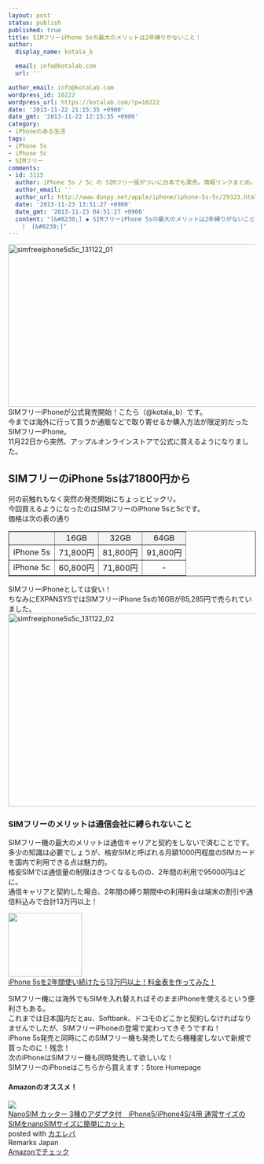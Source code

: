 ```yaml
---
layout: post
status: publish
published: true
title: SIMフリーiPhone 5sの最大のメリットは2年縛りがないこと！
author:
  display_name: kotala_b

  email: info@kotalab.com
  url: ''

author_email: info@kotalab.com
wordpress_id: 10222
wordpress_url: https://kotalab.com/?p=10222
date: '2013-11-22 21:15:35 +0900'
date_gmt: '2013-11-22 12:15:35 +0900'
category:
- iPhoneのある生活
tags:
- iPhone 5s
- iPhone 5c
- SIMフリー
comments:
- id: 3115
  author: iPhone 5s / 5c の SIMフリー版がついに日本でも発売。情報リンクまとめ。 | 覚醒する @CDiP
  author_email: ''
  author_url: http://www.donpy.net/apple/iphone/iphone-5s-5c/29323.html
  date: '2013-11-23 13:51:27 +0900'
  date_gmt: '2013-11-23 04:51:27 +0900'
  content: "[&#8230;] ◆ SIMフリーiPhone 5sの最大のメリットは2年縛りがないこと！ （ via kotala&#8217;s note
    ） [&#8230;]"
---
```

<p><img src="https://kotalab.com/wp-content/uploads/simfreeiphone5s5c_131122_01-546x331.png" alt="simfreeiphone5s5c_131122_01" width="546" height="331" class="alignnone size-large wp-image-10228" /><br />
SIMフリーiPhoneが公式発売開始！こたら（@kotala_b）です。<br />
今までは海外に行って買うか通販などで取り寄せるか購入方法が限定的だったSIMフリーiPhone。<br />
11月22日から突然、アップルオンラインストアで公式に買えるようになりました。<br />
<!--more--></p>
<h2>SIMフリーのiPhone 5sは71800円から</h2>
<p>何の前触れもなく突然の発売開始にちょっとビックリ。<br />
今回買えるようになったのはSIMフリーのiPhone 5sと5cです。<br />
価格は次の表の通り</p>
<table border="1" width="100%" align="center">
<tr bgcolor="#f3f3f3" align="center">
<td></td>
<td>16GB</td>
<td>32GB</td>
<td>64GB</td>
</tr>
<tr align="center">
<td>iPhone 5s</td>
<td>71,800円</td>
<td>81,800円</td>
<td>91,800円</td>
</tr>
<tr align="center">
<td>iPhone 5c</td>
<td>60,800円</td>
<td>71,800円</td>
<td>-</td>
</tr>
</table>
<p>SIMフリーiPhoneとしては安い！<br />
ちなみにEXPANSYSではSIMフリーiPhone 5sの16GBが85,285円で売られていました。<br />
<img src="https://kotalab.com/wp-content/uploads/simfreeiphone5s5c_131122_02-546x393.png" alt="simfreeiphone5s5c_131122_02" width="546" height="393" class="alignnone size-large wp-image-10229" /></p>
<h3>SIMフリーのメリットは通信会社に縛られないこと</h3>
<p>SIMフリー機の最大のメリットは通信キャリアと契約をしないで済むことです。<br />
多少の知識は必要でしょうが、格安SIMと呼ばれる月額1000円程度のSIMカードを国内で利用できる点は魅力的。<br />
<span class="b">格安SIMでは通信量の制限はきつくなるものの、2年間の利用で95000円ほどに。</span><br />
通信キャリアと契約した場合、2年間の縛り期間中の利用料金は端末の割引や通信料込みで<span class="b">合計13万円以上！</span></p>
<div class="shht">
<div class="shhtimg"><a href="https://kotalab.com/iphone-5s-use-2years" target="_blank"><img src="https://kotalab.com/wp-content/uploads/iphone5suse2years_130914-546x408.jpg" alt="" width="150" height="130" /></a></div>
<div class="shhttext"><a href="https://kotalab.com/iphone-5s-use-2years" target="_blank">iPhone 5sを2年間使い続けたら13万円以上！料金表を作ってみた！</a><a href="https://b.hatena.ne.jp/entry/https://kotalab.com/iphone-5s-use-2years" target="_blank"><img border="0" src="https://b.hatena.ne.jp/entry/image/https://kotalab.com/iphone-5s-use-2years" alt="" /></a></div>
</div>
<p>SIMフリー機には海外でもSIMを入れ替えればそのままiPhoneを使えるという便利さもある。<br />
これまでは日本国内だとau、Softbank、ドコモのどこかと契約しなければなりませんでしたが、SIMフリーiPhoneの登場で変わってきそうですね！<br />
iPhone 5s発売と同時にこのSIMフリー機も発売してたら機種変しないで新規で買ったのに！残念！<br />
次のiPhoneはSIMフリー機も同時発売して欲しいな！<br />
SIMフリーのiPhoneはこちらから買えます：<span class="removed_link" title="aos.prf.hn/click/camref:1l3v2BV/creativeref:305238">Store Homepage</span></p>
<h4 class="aam">Amazonのオススメ！</h4>
<div class="kaerebalink-box">
<div class="kaerebalink-image"><a href="https://www.amazon.co.jp/exec/obidos/ASIN/B009V5Z2RG/same-22/ref=nosim/" rel="nofollow" target="_blank"><img src="https://images-fe.ssl-images-amazon.com/images/I/513rqtMoTfL._SL160_.jpg" style="border: none;" /></a></div>
<div class="kaerebalink-info">
<div class="kaerebalink-name"><a href="https://www.amazon.co.jp/exec/obidos/ASIN/B009V5Z2RG/same-22/ref=nosim/" rel="nofollow" target="_blank">NanoSIM カッター 3種のアダプタ付　iPhone5/iPhone4S/4用 通常サイズのSIMをnanoSIMサイズに簡単にカット</a>
<div class="kaerebalink-powered-date">posted with <a href="https://kaereba.com" rel="nofollow" target="_blank">カエレバ</a></div>
</div>
<div class="kaerebalink-detail"> Remarks Japan     </div>
<div class="kaerebalink-link1">
<div class="shoplinkamazon"><a href="https://www.amazon.co.jp/gp/search?keywords=iPhone5%2FiPhone4S%2F4&__mk_ja_JP=%83J%83%5E%83J%83i&tag=same-22" rel="nofollow" target="_blank" title="アマゾン" >Amazonでチェック</a></div>
</div>
</div>
<div class="booklink-footer"></div>
</div>
